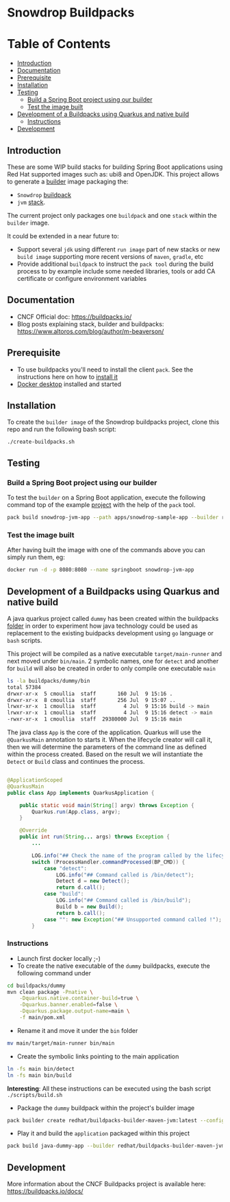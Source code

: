 # Snowdrop Buildpacks

Table of Contents
=================

  * [Introduction](#introduction)
  * [Documentation](#documentation)
  * [Prerequisite](#prerequisite)
  * [Installation](#installation)
  * [Testing](#testing)
    * [Build a Spring Boot project using our builder](#build-a-spring-boot-project-using-our-builder)
    * [Test the image built](#test-the-image-built)
  * [Development of a Buildpacks using Quarkus and native build](#development-of-a-buildpacks-using-quarkus-and-native-build)
    * [Instructions](#instructions)
  * [Development](#development)

## Introduction

These are some WIP build stacks for building Spring Boot applications using Red Hat supported images such as: ubi8 and OpenJDK.
This project allows to generate a [builder](https://buildpacks.io/docs/concepts/components/builder/) image packaging the:
- `Snowdrop` [buildpack](https://buildpacks.io/docs/concepts/components/buildpack/)
- `jvm` [stack](https://buildpacks.io/docs/concepts/components/stack/).

The current project only packages one `buildpack` and one `stack` within the `builder` image. 

It could be extended in a near future to:
- Support several `jdk` using different `run image` part of new stacks or new `build image` supporting more recent versions of `maven`, `gradle`, etc
- Provide additional `buildpack` to instruct the `pack tool` during the build process to by example include some needed libraries, tools or add CA certificate or configure environment variables

## Documentation

- CNCF Official doc: https://buildpacks.io/
- Blog posts explaining stack, builder and buildpacks: https://www.altoros.com/blog/author/m-beaverson/

## Prerequisite

- To use buildpacks you'll need to install the client `pack`. See the instructions here on how to [install it](https://buildpacks.io/docs/tools/pack)
- [Docker desktop](https://docs.docker.com/desktop/) installed and started

## Installation

To create the `builder image` of the Snowdrop buildpacks project, clone this repo and run the following bash script:
```shell script
./create-buildpacks.sh
```

## Testing

### Build a Spring Boot project using our builder

To test the `builder` on a Spring Boot application, execute the following command
top of the example [project](./apps) with the help of the `pack` tool.

```bash
pack build snowdrop-jvm-app --path apps/snowdrop-sample-app --builder redhat/buildpacks-builder-maven-jvm:latest
```

### Test the image built

After having built the image with one of the commands above you can simply run them, eg:

```bash
docker run -d -p 8080:8080 --name springboot snowdrop-jvm-app
```

## Development of a Buildpacks using Quarkus and native build

A java quarkus project called `dummy` has been created within the buildpacks [folder](./buildpacks/dummy) 
in order to experiment how java technology could be used as replacement to the existing buidpacks development
using `go` language or `bash` scripts.

This project will be compiled as a native executable `target/main-runner` and next moved under `bin/main`.
2 symbolic names, one for `detect` and another for `build` will also be created in order to only compile one executable `main`

```bash
ls -la buildpacks/dummy/bin 
total 57384
drwxr-xr-x  5 cmoullia  staff       160 Jul  9 15:16 .
drwxr-xr-x  8 cmoullia  staff       256 Jul  9 15:07 ..
lrwxr-xr-x  1 cmoullia  staff         4 Jul  9 15:16 build -> main
lrwxr-xr-x  1 cmoullia  staff         4 Jul  9 15:16 detect -> main
-rwxr-xr-x  1 cmoullia  staff  29380000 Jul  9 15:16 main
```

The java class `App` is the core of the application. Quarkus will use the `@QuarkusMain`
annotation to starts it. When the lifecycle creator will call it, then we will determine the parameters
of the command line as defined within the process created.
Based on the result we will instantiate the `Detect` or `Build` class and continues the process.

```java

@ApplicationScoped
@QuarkusMain
public class App implements QuarkusApplication {

    public static void main(String[] argv) throws Exception {
        Quarkus.run(App.class, argv);
    }

    @Override
    public int run(String... args) throws Exception {
        ...

        LOG.info("## Check the name of the program called by the lifecycle creator");
        switch (ProcessHandler.commandProcessed(BP_CMD)) {
            case "detect":
                LOG.info("## Command called is /bin/detect");
                Detect d = new Detect();
                return d.call();
            case "build":
                LOG.info("## Command called is /bin/build");
                Build b = new Build();
                return b.call();
            case "": new Exception("## Unsupported command called !");
        }
```

### Instructions

- Launch first docker locally ;-)
- To create the native executable of the `dummy` buildpacks, execute the following command under
```bash
cd buildpacks/dummy
mvn clean package -Pnative \
    -Dquarkus.native.container-build=true \
    -Dquarkus.banner.enabled=false \
    -Dquarkus.package.output-name=main \
    -f main/pom.xml
```
- Rename it and move it under the `bin` folder
```bash
mv main/target/main-runner bin/main
```  
- Create the symbolic links pointing to the main application
```bash
ln -fs main bin/detect 
ln -fs main bin/build 
```
**Interesting**: All these instructions can be executed using the bash script `./scripts/build.sh`

- Package the `dummy` buildpack within the project's builder image
```bash
pack builder create redhat/buildpacks-builder-maven-jvm:latest --config ./builders/maven-jvm/builder.toml
```
- Play it and build the `application` packaged within this project
```bash
pack build java-dummy-app --builder redhat/buildpacks-builder-maven-jvm:latest -p ./apps/snowdrop-sample-app -v -b dev.snowdrop.buildpacks.dummy
```

## Development

More information about the CNCF Buildpacks project is available here: https://buildpacks.io/docs/